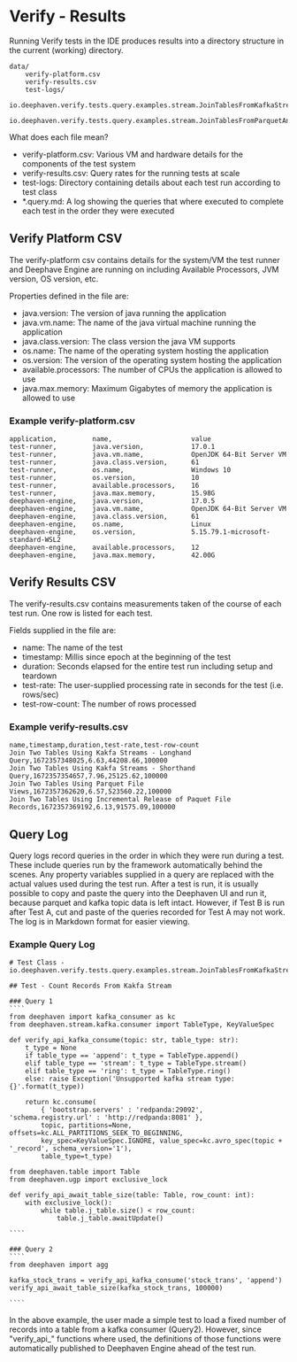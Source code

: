# Verify - Results

Running Verify tests in the IDE produces results into a directory structure in the current (working) directory.

````
data/
	verify-platform.csv
	verify-results.csv
	test-logs/
		io.deephaven.verify.tests.query.examples.stream.JoinTablesFromKafkaStream.query.md
		io.deephaven.verify.tests.query.examples.stream.JoinTablesFromParquetAndStream.query.md
````

What does each file mean?
- verify-platform.csv: Various VM and hardware details for the components of the test system
- verify-results.csv: Query rates for the running tests at scale
- test-logs: Directory containing details about each test run according to test class
- \*.query.md: A log showing the queries that where executed to complete each test in the order they were executed



## Verify Platform CSV

The verify-platform csv contains details for the system/VM the test runner and Deephave Engine are running on including Available Processors, JVM version, OS version, etc.

Properties defined in the file are:
- java.version: The version of java running the application
- java.vm.name: The name of the java virtual machine running the application
- java.class.version: The class version the java VM supports
- os.name: The name of the operating system hosting the application
- os.version: The version of the operating system hosting the application
- available.processors: The number of CPUs the application is allowed to use
- java.max.memory: Maximum Gigabytes of memory the application is allowed to use 

### Example verify-platform.csv
````
application,         name,                    value
test-runner,         java.version,            17.0.1
test-runner,         java.vm.name,            OpenJDK 64-Bit Server VM
test-runner,         java.class.version,      61
test-runner,         os.name,                 Windows 10
test-runner,         os.version,              10
test-runner,         available.processors,    16
test-runner,         java.max.memory,         15.98G
deephaven-engine,    java.version,            17.0.5
deephaven-engine,    java.vm.name,            OpenJDK 64-Bit Server VM
deephaven-engine,    java.class.version,      61
deephaven-engine,    os.name,                 Linux
deephaven-engine,    os.version,              5.15.79.1-microsoft-standard-WSL2
deephaven-engine,    available.processors,    12
deephaven-engine,    java.max.memory,         42.00G
````

## Verify Results CSV

The verify-results.csv contains measurements taken of the course of each test run. One row is listed for each test.

Fields supplied in the file are:
- name: The name of the test
- timestamp: Millis since epoch at the beginning of the test
- duration: Seconds elapsed for the entire test run including setup and teardown
- test-rate: The user-supplied processing rate in seconds for the test (i.e. rows/sec)
- test-row-count: The number of rows processed

### Example verify-results.csv
````
name,timestamp,duration,test-rate,test-row-count
Join Two Tables Using Kakfa Streams - Longhand Query,1672357348025,6.63,44208.66,100000
Join Two Tables Using Kakfa Streams - Shorthand Query,1672357354657,7.96,25125.62,100000
Join Two Tables Using Parquet File Views,1672357362620,6.57,523560.22,100000
Join Two Tables Using Incremental Release of Paquet File Records,1672357369192,6.13,91575.09,100000
````

## Query Log

Query logs record queries in the order in which they were run during a test. These include queries run by the framework automatically behind the scenes. 
Any property variables supplied in a query are replaced with the actual values used during the test run. After a test is run, it is usually possible to 
copy and paste the query into the Deephaven UI and run it, because parquet and kafka topic data is left intact. However, if Test B is run after Test A, 
cut and paste of the queries recorded for Test A may not work. 
The log is in Markdown format for easier viewing.

### Example Query Log
~~~~
# Test Class - io.deephaven.verify.tests.query.examples.stream.JoinTablesFromKafkaStream

## Test - Count Records From Kakfa Stream

### Query 1
````
from deephaven import kafka_consumer as kc
from deephaven.stream.kafka.consumer import TableType, KeyValueSpec

def verify_api_kafka_consume(topic: str, table_type: str):
	t_type = None
	if table_type == 'append': t_type = TableType.append()
	elif table_type == 'stream': t_type = TableType.stream()
	elif table_type == 'ring': t_type = TableType.ring()
	else: raise Exception('Unsupported kafka stream type: {}'.format(t_type))

	return kc.consume(
		{ 'bootstrap.servers' : 'redpanda:29092', 'schema.registry.url' : 'http://redpanda:8081' },
		topic, partitions=None, offsets=kc.ALL_PARTITIONS_SEEK_TO_BEGINNING,
		key_spec=KeyValueSpec.IGNORE, value_spec=kc.avro_spec(topic + '_record', schema_version='1'),
		table_type=t_type)

from deephaven.table import Table
from deephaven.ugp import exclusive_lock

def verify_api_await_table_size(table: Table, row_count: int):
	with exclusive_lock():
		while table.j_table.size() < row_count:
			table.j_table.awaitUpdate()

````

### Query 2
````
from deephaven import agg

kafka_stock_trans = verify_api_kafka_consume('stock_trans', 'append')
verify_api_await_table_size(kafka_stock_trans, 100000)

````
~~~~

In the above example, the user made a simple test to load a fixed number of records into a table from a kafka consumer (Query2). 
However, since "verify_api_" functions where used, the definitions of those functions were automatically published to Deephaven Engine ahead of the test run.

